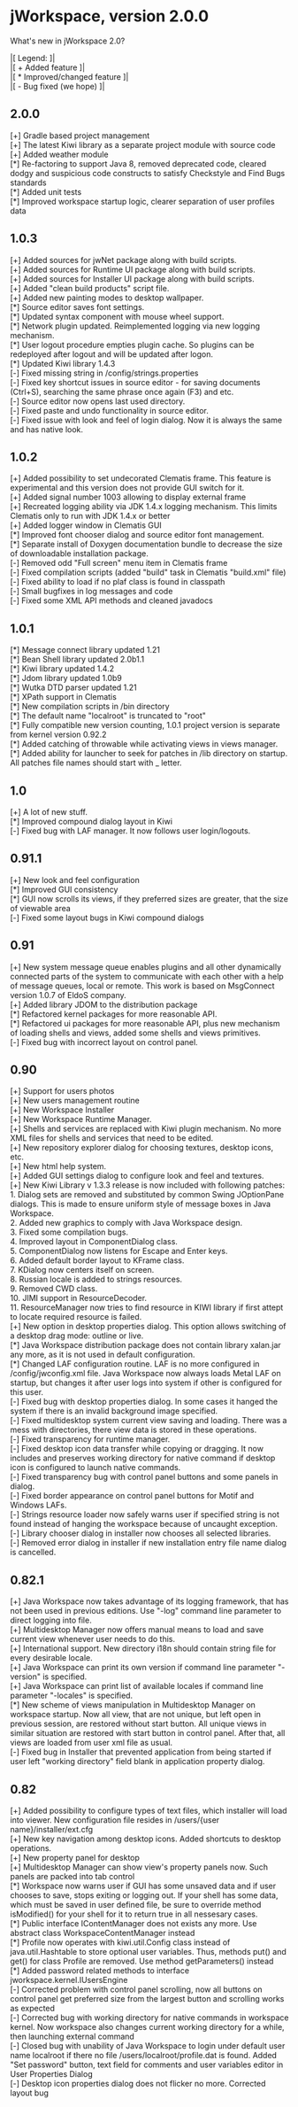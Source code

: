 # jWorkspace, version 2.0.0  
  
What's new in jWorkspace 2.0?  
  
|\[           Legend:         \]|  
|\[ + Added feature            \]|  
|\[ * Improved/changed feature \]|  
|\[ - Bug fixed (we hope)     \]|  
  
## 2.0.0  
  
\[\+\] Gradle based project management  
\[\+\] The latest Kiwi library as a separate project module with source code  
\[\+\] Added weather module   
\[\*\] Re-factoring to support Java 8, removed deprecated code, cleared dodgy and suspicious code constructs to satisfy Checkstyle and Find Bugs standards       
\[\*\] Added unit tests      
\[\*\] Improved workspace startup logic, clearer separation of user profiles data    
  
## 1.0.3  
  
\[+\] Added sources for jwNet package along with build scripts.  
\[+\] Added sources for Runtime UI package along with build scripts.  
\[+\] Added sources for Installer UI package along with build scripts.  
\[+\] Added "clean build products" script file.  
\[+\] Added new painting modes to desktop wallpaper.  
\[\*\] Source editor saves font settings.  
\[\*\] Updated syntax component with mouse wheel support.  
\[\*\] Network plugin updated. Reimplemented logging via new logging mechanism.  
\[\*\] User logout procedure empties plugin cache. So plugins can be redeployed after logout and will be updated after logon.  
\[\*\] Updated Kiwi library 1.4.3  
\[\-\] Fixed missing string in /config/strings.properties  
\[\-\] Fixed key shortcut issues in source editor - for saving documents (Ctrl+S), searching the same phrase once again (F3) and etc.  
\[\-\] Source editor now opens last used directory.  
\[\-\] Fixed paste and undo functionality in source editor.  
\[\-\] Fixed issue with look and feel of login dialog. Now it is always the same and has native look.  
  
## 1.0.2  
  
\[\+\] Added possibility to set undecorated Clematis frame. This feature is experimental and this version does not provide GUI switch for it.  
\[\+\] Added signal number 1003 allowing to display external frame  
\[\+\] Recreated logging ability via JDK 1.4.x logging mechanism. This limits Clematis only to run with JDK 1.4.x or better  
\[\+\] Added logger window in Clematis GUI  
\[\*\] Improved font chooser dialog and source editor font management.  
\[\*\] Separate install of Doxygen documentation bundle to decrease the size of downloadable installation package.  
\[\-\] Removed odd "Full screen" menu item in Clematis frame  
\[\-\] Fixed compilation scripts (added "build" task in Clematis "build.xml" file)  
\[\-\] Fixed ability to load if no plaf class is found in classpath  
\[\-\] Small bugfixes in log messages and code  
\[\-\] Fixed some XML API methods and cleaned javadocs  
  
## 1.0.1  
  
\[\*\] Message connect library updated 1.21   
\[\*\] Bean Shell library updated 2.0b1.1  
\[\*\] Kiwi library updated 1.4.2   
\[\*\] Jdom library updated 1.0b9   
\[\*\] Wutka DTD parser updated 1.21  
\[\*\] XPath support in Clematis  
\[\*\] New compilation scripts in /bin directory  
\[\*\] The default name "localroot" is truncated to "root"  
\[\*\] Fully compatible new version counting, 1.0.1 project version is separate from kernel version 0.92.2  
\[\*\] Added catching of throwable while activating views in views manager.  
\[\*\] Added ability for launcher to seek for patches in /lib directory on startup. All patches file names should start with _ letter.  
  
## 1.0   
\[\+\] A lot of new stuff.  
\[\*\] Improved compound dialog layout in Kiwi  
\[\-\] Fixed bug with LAF manager. It now follows user login/logouts.  
  
## 0.91.1  
  
\[\+\] New look and feel configuration  
\[\*\] Improved GUI consistency  
\[\*\] GUI now scrolls its views, if they preferred sizes are greater, that the size of viewable area  
\[\-\] Fixed some layout bugs in Kiwi compound dialogs  
  
## 0.91  
  
\[\+\] New system message queue enables plugins and all other dynamically connected parts of the system to communicate with each other with a help of message queues, local or remote. This work is based on MsgConnect version 1.0.7 of EldoS company.  
\[\+\] Added library JDOM to the distribution package  
\[\*\] Refactored kernel packages for more reasonable API.  
\[\*\] Refactored ui packages for more reasonable API, plus new mechanism of loading shells and views, added some shells and views primitives.  
\[\-\] Fixed bug with incorrect layout on control panel.  
  
## 0.90  
  
\[\+\] Support for users photos  
\[\+\] New users management routine  
\[\+\] New Workspace Installer  
\[\+\] New Workspace Runtime Manager.  
\[\+\] Shells and services are replaced with Kiwi plugin mechanism. No more XML files for shells and services that need to be edited.  
\[\+\] New repository explorer dialog for choosing textures, desktop icons, etc.  
\[\+\] New html help system.  
\[\+\] Added GUI settings dialog to configure look and feel and textures.  
\[\+\] New Kiwi Library v 1.3.3 release is now included with following patches:  
    1. Dialog sets are removed and substituted by common Swing JOptionPane dialogs. This is made to ensure uniform style of message boxes in Java Workspace.  
    2. Added new graphics to comply with Java Workspace design.  
    3. Fixed some compilation bugs.  
    4. Improved layout in ComponentDialog class.  
    5. ComponentDialog now listens for Escape and Enter keys.  
    6. Added default border layout to KFrame class.  
    7. KDialog now centers itself on screen.  
    8. Russian locale is added to strings resources.  
    9. Removed CWD class.  
    10. JIMI support in ResourceDecoder.  
    11. ResourceManager now tries to find resource in KIWI library if first attept to locate required resource is failed.  
\[\+\] New option in desktop properties dialog. This option allows switching of a desktop drag mode: outline or live.  
\[\*\] Java Workspace distribution package does not contain library xalan.jar any more, as it is not used in default configuration.  
\[\*\] Changed LAF configuration routine. LAF is no more configured in /config/jwconfig.xml file. Java Workspace now always loads Metal LAF on startup, but changes it after user logs into system if other is configured for this user.  
\[\-\] Fixed bug with desktop properties dialog. In some cases it hanged the system if there is an invalid background image specified.  
\[\-\] Fixed multidesktop system current view saving and loading. There was a mess with directories, there view data is stored in these operations.  
\[\-\] Fixed transparency for runtime manager.  
\[\-\] Fixed desktop icon data transfer while copying or dragging. It now includes and preserves working directory for native command if desktop icon is configured to launch native commands.  
\[\-\] Fixed transparency bug with control panel buttons and some panels in dialog.  
\[\-\] Fixed border appearance on control panel buttons for Motif and Windows LAFs.  
\[\-\] Strings resource loader now safely warns user if specified string is not found instead of hanging the workspace because of uncaught exception.  
\[\-\] Library chooser dialog in installer now chooses all selected libraries.  
\[\-\] Removed error dialog in installer if new installation entry file name dialog is cancelled.  
  
## 0.82.1  
  
\[\+\] Java Workspace now takes advantage of its logging framework, that has not been used in previous editions. Use "-log" command line parameter to direct logging into file.  
\[\+\] Multidesktop Manager now offers manual means to load and save current view whenever user needs to do this.  
\[\+\] International support. New directory i18n should contain string file for every desirable locale.  
\[\+\] Java Workspace can print its own version if command line parameter "-version" is specified.  
\[\+\] Java Workspace can print list of available locales if command line parameter "-locales" is specified.  
\[\*\] New scheme of views manipulation in Multidesktop Manager on workspace startup. Now all view, that are not unique, but left open in previous session, are restored without start button. All unique views in similar situation are restored with start button in control panel. After that, all views are loaded from user xml file as usual.  
\[\-\] Fixed bug in Installer that prevented application from being started if user left "working directory" field blank in application property dialog.  
  
## 0.82  
  
\[\+\] Added possibility to configure types of text files, which installer will load into viewer. New configuration file resides in /users/{user name}/installer/ext.cfg  
\[\+\] New key navigation among desktop icons. Added shortcuts to desktop operations.  
\[\+\] New property panel for desktop  
\[\+\] Multidesktop Manager can show view's property panels now. Such panels are packed into tab control  
\[\*\] Workspace now warns user if GUI has some unsaved data and if user chooses to save, stops exiting or logging out. If your shell has some data, which must be saved in user defined file, be sure to override method isModified() for your shell for it to return true in all nessesary cases.  
\[\*\] Public interface IContentManager does not exists any more. Use abstract class WorkspaceContentManager instead  
\[\*\] Profile now operates with kiwi.util.Config class instead of java.util.Hashtable to store optional user variables. Thus, methods put() and get() for class Profile are removed. Use method getParameters() instead  
\[\*\] Added password related methods to interface jworkspace.kernel.IUsersEngine  
\[\-\] Corrected problem with control panel scrolling, now all buttons on control panel get preferred size from the largest button and scrolling works as expected  
\[\-\] Corrected bug with working directory for native commands in workspace kernel. Now workspace also changes current working directory for a while, then launching external command  
\[\-\] Closed bug with unability of Java Workspace to login under default user name localroot if there no file /users/localroot/profile.dat is found. Added "Set password" button, text field for comments and user variables editor in User Properties Dialog  
\[\-\] Desktop icon properties dialog does not flicker no more. Corrected layout bug  
  
  

